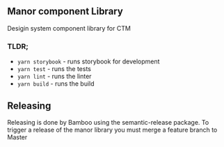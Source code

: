 ## Manor component Library
Desigin system component library for CTM

### TLDR;
- `yarn storybook` - runs storybook for development
- `yarn test` - runs the tests
- `yarn lint` - runs the linter
- `yarn build` - runs the build

## Releasing
Releasing is done by Bamboo using the semantic-release package. To trigger a release of the manor library you must merge a feature branch to Master
